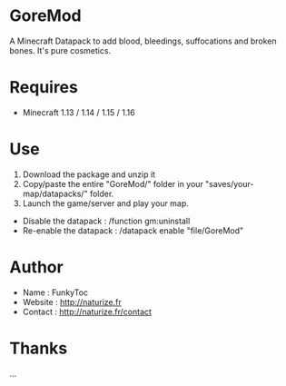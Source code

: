# GoreMod
A Minecraft Datapack to add blood, bleedings, suffocations and broken bones. It's pure cosmetics.

# Requires 
- Minecraft 1.13 / 1.14 / 1.15 / 1.16

# Use
1. Download the package and unzip it
2. Copy/paste the entire "GoreMod/" folder in your "saves/your-map/datapacks/" folder.
3. Launch the game/server and play your map.

- Disable the datapack : /function gm:uninstall
- Re-enable the datapack : /datapack enable "file/GoreMod"

# Author
- Name : FunkyToc 
- Website : http://naturize.fr
- Contact : http://naturize.fr/contact

# Thanks 
...
